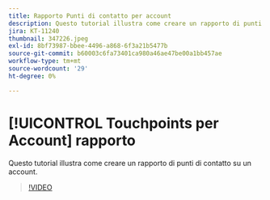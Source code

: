 ```yaml
---
title: Rapporto Punti di contatto per account
description: Questo tutorial illustra come creare un rapporto di punti di contatto su un account.
jira: KT-11240
thumbnail: 347226.jpeg
exl-id: 8bf73987-bbee-4496-a868-6f3a21b5477b
source-git-commit: b60003c6fa73401ca980a46ae47be00a1bb457ae
workflow-type: tm+mt
source-wordcount: '29'
ht-degree: 0%

---
```


# [!UICONTROL Touchpoints per Account] rapporto

Questo tutorial illustra come creare un rapporto di punti di contatto su un account.

>[!VIDEO](https://video.tv.adobe.com/v/347226/?quality=12&learn=on)
